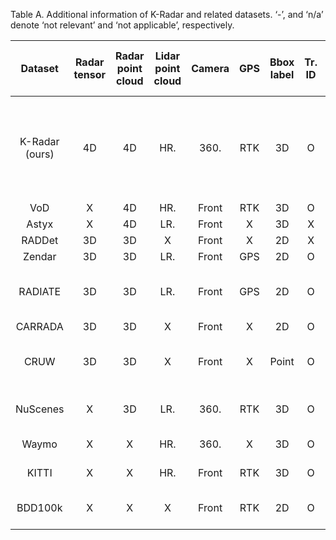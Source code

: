 Table A. Additional information of K-Radar and related datasets. ‘-’, and ‘n/a’ denote ‘not relevant’ and ‘not applicable’, respectively.

| Dataset | Radar tensor | Radar point cloud | Lidar point cloud | Camera | GPS | Bbox label | Tr. ID | Odom. | Weather conditions | Time | Num. labelled data | Num. labelled train data | Num. labelled val. data | Num. labelled test data | Num. Radar data | Num. Lidar data | Num. camera data | Num. 3D bboxes | Num. 2D bboxes | Num. points of objects | Road type | Driving period [hour] | Maximum range of Radar [m] |
|:---:|:---:|:---:|:---:|:---:|:---:|:---:|:---:|:---:|:---:|:---:|:---:|:---:|:---:|:---:|:---:|:---:|:---:|:---:|:---:|:---:|:---:|:---:|:---:|
| K-Radar (ours) | 4D | 4D | HR. | 360. | RTK | 3D | O | O | overcast, fog, rain, sleet, snow | d/n | 35K | 17.5K | - | 17.5K | 38.9K | 37.7K | 112K | 93K | - | - | urban, highway, alleyway, suburban, university, mountain, parkinglots, shoulder | 1 | 118 |
| VoD | X | 4D | HR. | Front | RTK | 3D | O | O | X | day | 8.7K | 5.1K | 1.3K | 2.3K | n/a | n/a | n/a | 123K | - | - | urban | 0.2 | 64 |
| Astyx | X | 4D | LR. | Front | X | 3D | X | X | X | day | 0.5K | 0.4K | - | 0.1K | n/a | n/a | n/a | 3K | - | - | urban | 0.01 | 100 |
| RADDet | 3D | 3D | X | Front | X | 2D | X | C | X | day | 10K | 8K | - | 2K | n/a | n/a | n/a | - | 2.8K | - | n/a | n/a | 50 |
| Zendar | 3D | 3D | LR. | Front | GPS | 2D | O | O | X | day | 4.8K | n/a | - | n/a | n/a | n/a | n/a | - | 11.3K | - | urban | n/a | 90 |
| RADIATE | 3D | 3D | LR. | Front | GPS | 2D | O | O | overcast, fog, rain, snow | d/n | 44K | 33K | - | 11K | n/a | n/a | n/a | - | 200K | - | urban, highway, parkinglots, suburban | 3 | 100 |
| CARRADA | 3D | 3D | X | Front | X | 2D | O | X | X | day | n/a | n/a | n/a | n/a | n/a | n/a | n/a | - | 7K | - | parkinglots | 0.35 | 50 |
| CRUW | 3D | 3D | X | Front | X | Point | O | X | X | day | n/a | n/a | n/a | n/a | 396K | - | n/a | - | - | 260K | urban, highway, parkinglots, suburban | 3.5 | n/a |
| NuScenes | X | 3D | LR. | 360. | RTK | 3D | O | O | overcast, rain | d/n | 40K | 28K | 6K | 6K | n/a | n/a | n/a | 1.4M | - | - | urban, highway suburban | 5.5 | n/a |
| Waymo | X | X | HR. | 360. | X | 3D | O | X | overcast | d/n | 230K | 160K | 40K | 30K | - | n/a | n/a | 12M | - | - | urban, suburban | 6.4 | - |
| KITTI | X | X | HR. | Front | RTK | 3D | O | O | X | day | 15K | 7.5K | - | 7.5K | - | n/a | n/a | 80K | - | - | suburban, highway | 1.5 | - |
| BDD100k | X | X | X | Front | RTK | 2D | O | O | overcast, fog, rain, snow | d/n | n/a | n/a | n/a | n/a | - | - | 120M | - | 3.3M | - | urban, highway, parkinglots | 1.1K | - |
